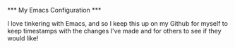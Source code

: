 *** My Emacs Configuration ***

I love tinkering with Emacs, and so I keep this up on my Github
for myself to keep timestamps with the changes I've made and
for others to see if they would like!


